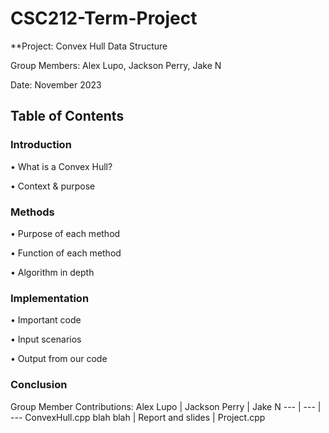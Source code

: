 # CSC212-Term-Project
**Project:
Convex Hull Data Structure

Group Members: Alex Lupo, Jackson Perry, Jake N

Date: November 2023

## Table of Contents

### Introduction

• What is a Convex Hull?

• Context & purpose

### Methods
• Purpose of each method

• Function of each method

• Algorithm in depth


### Implementation
• Important code

• Input scenarios

• Output from our code

### Conclusion









Group Member Contributions: 
Alex Lupo | Jackson Perry | Jake N
--- | --- | ---
ConvexHull.cpp blah blah | Report and slides | Project.cpp
